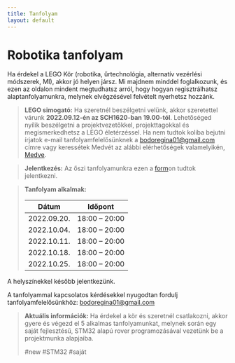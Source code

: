 ```yaml
---
title: Tanfolyam
layout: default
---
```


# Robotika tanfolyam

Ha érdekel a LEGO Kör (robotika, űrtechnológia, alternatív vezérlési módszerek, MI), akkor jó helyen jársz. Mi majdnem minddel foglalkozunk, és ezen az oldalon mindent megtudhatsz arról, hogy hogyan regisztrálhatsz alaptanfolyamunkra, melynek elvégzésével felvételt nyerhetsz hozzánk.

 > **LEGO simogató:**
 Ha szeretnél beszélgetni velünk, akkor szeretettel várunk **2022.09.12-én az SCH1620-ban 19.00-tól**. Lehetőséged nyílik beszélgetni a projektvezetőkkel, projekttagokkal és megismerkedhetsz a LEGO életérzéssel. Ha nem tudtok koliba bejutni írjatok e-mail tanfolyamfelelősünknek a [bodoregina01@gmail.com](mailto:bodoregina01@gmail.com) címre vagy keressétek Medvét az alábbi elérhetőségek valamelyikén, [Medve](https://pek.sch.bme.hu/profiles/Mikl%C3%B3s).

> **Jelentkezés:**
Az őszi tanfolyamunkra ezen a [form](https://forms.gle/N99xgd7HMCohrUJGA)on tudtok jelentkezni.

> **Tanfolyam alkalmak:**   
>  
> |    Dátum    |    Időpont    |  
> |-------------|---------------|  
> | 2022.09.20. | 18:00 – 20:00 |  
> | 2022.10.04. | 18:00 – 20:00 |  
> | 2022.10.11. | 18:00 – 20:00 |  
> | 2022.10.18. | 18:00 – 20:00 |  
> | 2022.10.25. | 18:00 – 20:00 |  
> 

A helyszínekkel később jelentkezünk.

A tanfolyammal kapcsolatos kérdésekkel nyugodtan fordulj tanfolyamfelelősünkhöz: 
[bodoregina01@gmail.com](mailto:bodoregina01@gmail.com)

> **Aktuális információk:**
> Ha érdekel a kör és szeretnél csatlakozni,
akkor gyere és végezd el 5 alkalmas
tanfolyamunkat, melynek során egy saját fejlesztésű,
STM32 alapú rover programozásával
vezetünk be a projektmunka alapjaiba.
>
> #new #STM32 #saját
> 
